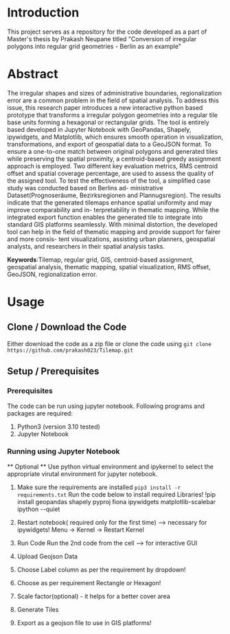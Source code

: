 # Introduction
This project serves as a repository for the code developed as a part of Master's thesis by Prakash Neupane titled "Conversion of irregular polygons into regular grid geometries - Berlin as an example"

# Abstract
The irregular shapes and sizes of administrative boundaries, regionalization error are a common
problem in the field of spatial analysis. To address this issue, this research paper introduces a new
interactive python based prototype that transforms a irregular polygon geometries into a regular
tile base units forming a hexagonal or rectangular grids. The tool is entirely based developed in
Jupyter Notebook with GeoPandas, Shapely, ipywidgets, and Matplotlib, which ensures smooth
operation in visualization, transformations, and export of geospatial data to a GeoJSON format.
To ensure a one-to-one match between original polygons and generated tiles while preserving
the spatial proximity, a centroid-based greedy assignment approach is employed. Two different
key evaluation metrics, RMS centroid offset and spatial coverage percentage, are used to assess
the quality of the assigned tool.
To test the effectiveness of the tool, a simplified case study was conducted based on Berlins ad-
ministrative Dataset(Prognoseräume, Bezirksregionen and Plannugsregion). The results indicate
that the generated tilemaps enhance spatial uniformity and may improve comparability and in-
terpretability in thematic mapping. While the integrated export function enables the generated
tile to integrate into standard GIS platforms seamlessly. With minimal distortion, the developed
tool can help in the field of thematic mapping and provide support for fairer and more consis-
tent visualizations, assisting urban planners, geospatial analysts, and researchers in their spatial
analysis tasks.

**Keywords**:Tilemap, regular grid, GIS, centroid-based assignment, geospatial analysis, thematic
mapping, spatial visualization, RMS offset, GeoJSON, regionalization error.

# Usage

## Clone / Download the Code
Either download the code as a zip file or clone the code using `git clone https://github.com/prakash023/Tilemap.git`

## Setup / Prerequisites

### Prerequisites
The code can be run using jupyter notebook. Following programs and packages are required:
1. Python3 (version 3.10 tested)
2. Jupyter Notebook


### Running using Jupyter Notebook
** Optional **
Use python virtual environment and ipykernel to select the appropriate virutal environment for jupyter notebook.

1. Make sure the requirements are installed `pip3 install -r requirements.txt`
  Run the code below to install required Libraries!
 !pip install geopandas shapely pyproj fiona ipywidgets matplotlib-scalebar ipython --quiet

2. Restart notebook( required only for the first time) --> necessary for ipywidgets!
   Menu  → Kernel → Restart Kernel

4. Run Code
   Run the 2nd code from the cell -->  for interactive GUI

5. Upload Geojson Data 
6. Choose Label column as per the requirement by dropdown!   
   
7. Choose as per requirement Rectangle or Hexagon!
8. Scale factor(optional) -  it helps for a better cover area
9. Generate Tiles
10. Export as a geojson file to use in GIS platforms!

